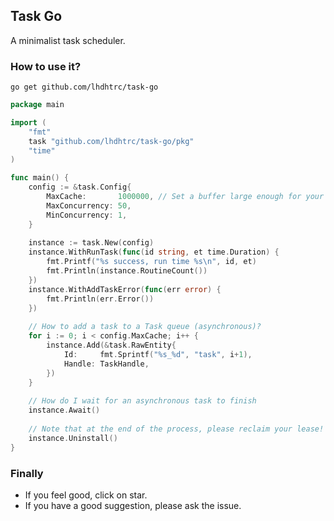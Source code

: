 ## Task Go
A minimalist task scheduler.

### How to use it?
`go get github.com/lhdhtrc/task-go`
```go
package main

import (
	"fmt"
	task "github.com/lhdhtrc/task-go/pkg"
	"time"
)

func main() {
	config := &task.Config{
		MaxCache:       1000000, // Set a buffer large enough for your business needs, because if you Add more data at once, the task will be discarded
		MaxConcurrency: 50,
		MinConcurrency: 1,
	}
	
    instance := task.New(config)
    instance.WithRunTask(func(id string, et time.Duration) {
        fmt.Printf("%s success, run time %s\n", id, et)
        fmt.Println(instance.RoutineCount())
    })
    instance.WithAddTaskError(func(err error) {
        fmt.Println(err.Error())
    })
    
    // How to add a task to a Task queue (asynchronous)?
    for i := 0; i < config.MaxCache; i++ {
        instance.Add(&task.RawEntity{
            Id:     fmt.Sprintf("%s_%d", "task", i+1),
            Handle: TaskHandle,
        })
    }
    
    // How do I wait for an asynchronous task to finish
    instance.Await()
    
    // Note that at the end of the process, please reclaim your lease!
    instance.Uninstall()
}
```

### Finally
- If you feel good, click on star.
- If you have a good suggestion, please ask the issue.